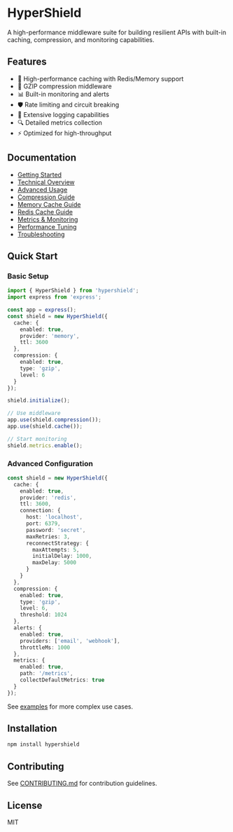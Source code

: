 # HyperShield

A high-performance middleware suite for building resilient APIs with built-in caching, compression, and monitoring capabilities.

## Features

- 🚀 High-performance caching with Redis/Memory support
- 🔄 GZIP compression middleware
- 📊 Built-in monitoring and alerts
- 🛡️ Rate limiting and circuit breaking
- 📝 Extensive logging capabilities
- 🔍 Detailed metrics collection
- ⚡ Optimized for high-throughput

## Documentation

- [Getting Started](./docs/getting-started.md)
- [Technical Overview](./docs/technical-overview.md)
- [Advanced Usage](./docs/advanced-usage.md)
- [Compression Guide](./docs/compression.md)
- [Memory Cache Guide](./docs/memory-cache.md)
- [Redis Cache Guide](./docs/redis-cache.md)
- [Metrics & Monitoring](./docs/metrics.md)
- [Performance Tuning](./docs/performance-tuning.md)
- [Troubleshooting](./docs/troubleshooting.md)

## Quick Start

### Basic Setup

```typescript
import { HyperShield } from 'hypershield';
import express from 'express';

const app = express();
const shield = new HyperShield({
  cache: {
    enabled: true,
    provider: 'memory',
    ttl: 3600
  },
  compression: {
    enabled: true,
    type: 'gzip',
    level: 6
  }
});

shield.initialize();

// Use middleware
app.use(shield.compression());
app.use(shield.cache());

// Start monitoring
shield.metrics.enable();
```

### Advanced Configuration

```typescript
const shield = new HyperShield({
  cache: {
    enabled: true,
    provider: 'redis',
    ttl: 3600,
    connection: {
      host: 'localhost',
      port: 6379,
      password: 'secret',
      maxRetries: 3,
      reconnectStrategy: {
        maxAttempts: 5,
        initialDelay: 1000,
        maxDelay: 5000
      }
    }
  },
  compression: {
    enabled: true,
    type: 'gzip',
    level: 6,
    threshold: 1024
  },
  alerts: {
    enabled: true,
    providers: ['email', 'webhook'],
    throttleMs: 1000
  },
  metrics: {
    enabled: true,
    path: '/metrics',
    collectDefaultMetrics: true
  }
});
```

See [examples](./examples/) for more complex use cases.

## Installation

```bash
npm install hypershield
```

## Contributing

See [CONTRIBUTING.md](./CONTRIBUTING.md) for contribution guidelines.

## License

MIT
